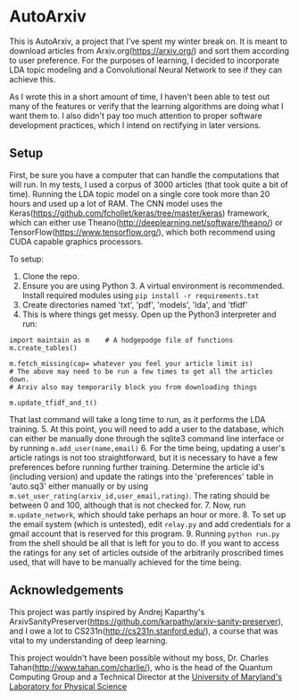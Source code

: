 # AutoArxiv

This is AutoArxiv, a project that I've spent my winter break on. It is meant 
to download articles from Arxiv.org(https://arxiv.org/) and sort them according
to user preference. For the purposes of learning, I decided to incorporate 
LDA topic modeling and a Convolutional Neural Network to see if they can achieve this. 

As I wrote this in a short amount of time, I haven't been able to test out many of the features
or verify that the learning algorithms are doing what I want them to. I also didn't pay too much
attention to proper software development practices, which I intend on rectifying in later versions.

## Setup

First, be sure you have a computer that can handle the computations that will run. In my tests, 
I used a corpus of 3000 articles (that took quite a bit of time). Running the LDA topic model on a 
single core took more than 20 hours and used up a lot of RAM. The CNN model uses the Keras(https://github.com/fchollet/keras/tree/master/keras) framework, which can either use
Theano(http://deeplearning.net/software/theano/) or TensorFlow(https://www.tensorflow.org/), which 
both recommend using CUDA capable graphics processors. 

To setup:
1. Clone the repo.
2. Ensure you are using Python 3. A virtual environment is recommended. Install required modules using `pip install -r requirements.txt`
3. Create directories named 'txt', 'pdf', 'models', 'lda', and 'tfidf'
4. This is where things get messy. Open up the Python3 interpreter and run:
  ```
  import maintain as m    # A hodgepodge file of functions
  m.create_tables()
  
  m.fetch_missing(cap= whatever you feel your article limit is)
  # The above may need to be run a few times to get all the articles down. 
  # Arxiv also may temporarily block you from downloading things
  
  m.update_tfidf_and_t()
  ```
  That last command will take a long time to run, as it performs the LDA training. 
5. At this point, you will need to add a user to the database, which can either be manually done through the sqlite3 command line interface or by running `m.add_user(name,email)`
6. For the time being, updating a user's article ratings is not too straightforward, but it is necessary to have a few preferences before running further training. Determine the article id's (including version) and update the ratings into the 'preferences' table in 'auto.sq3' either manually or by using `m.set_user_rating(arxiv_id,user_email,rating)`. The rating should be between 0 and 100, although that is not checked for. 
7. Now, run `m.update_network`, which should take perhaps an hour or more. 
8. To set up the email system (which is untested), edit `relay.py` and add credentials for a gmail account that
is reserved for this program. 
9. Running `python run.py` from the shell should be all that is left for you to do. If you want to access the ratings for any set of articles outside of the arbitrarily proscribed times used, that will have to be manually achieved for the time being. 


## Acknowledgements 

This project was partly inspired by Andrej Kaparthy's ArxivSanityPreserver(https://github.com/karpathy/arxiv-sanity-preserver), and I owe a lot to CS231n(http://cs231n.stanford.edu/), a course that was vital to my understanding of deep learning. 

This project wouldn't have been possible without my boss, Dr. Charles Tahan(http://www.tahan.com/charlie/), who is the head of the Quantum Computing Group and a Technical Director at the [University of Maryland's Laboratory for Physical Science](http://www.lps.umd.edu/)
